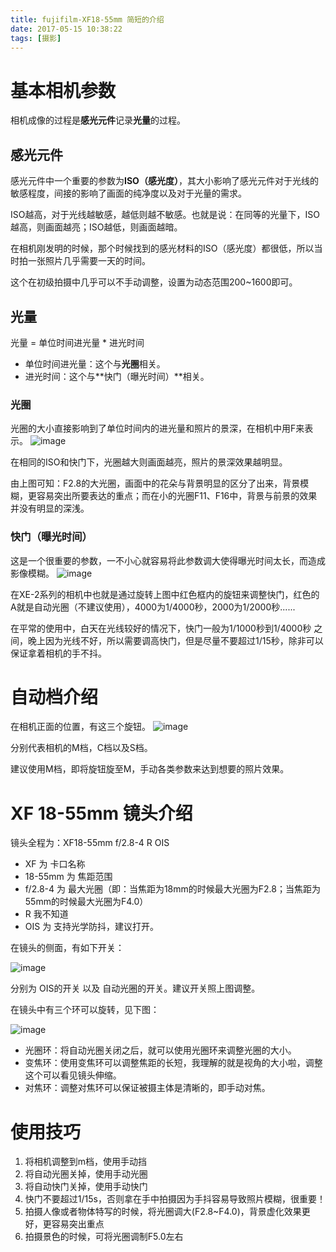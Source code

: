 ```yaml
---
title: fujifilm-XF18-55mm 简短的介绍
date: 2017-05-15 10:38:22
tags: [摄影] 
---
```




# 基本相机参数
相机成像的过程是**感光元件**记录**光量**的过程。

## 感光元件
感光元件中一个重要的参数为**ISO（感光度）**，其大小影响了感光元件对于光线的敏感程度，间接的影响了画面的纯净度以及对于光量的需求。

ISO越高，对于光线越敏感，越低则越不敏感。也就是说：在同等的光量下，ISO越高，则画面越亮；ISO越低，则画面越暗。


在相机刚发明的时候，那个时候找到的感光材料的ISO（感光度）都很低，所以当时拍一张照片几乎需要一天的时间。

这个在初级拍摄中几乎可以不手动调整，设置为动态范围200~1600即可。


## 光量
光量 = 单位时间进光量 * 进光时间
- 单位时间进光量：这个与**光圈**相关。
- 进光时间：这个与**快门（曝光时间）**相关。

### 光圈
光圈的大小直接影响到了单位时间内的进光量和照片的景深，在相机中用F来表示。
![image](http://o9z9uibed.bkt.clouddn.com/image/fujihelp/1.jpg1.jpg)


在相同的ISO和快门下，光圈越大则画面越亮，照片的景深效果越明显。


由上图可知：F2.8的大光圈，画面中的花朵与背景明显的区分了出来，背景模糊，更容易突出所要表达的重点；而在小的光圈F11、F16中，背景与前景的效果并没有明显的深浅。




### 快门（曝光时间）
这是一个很重要的参数，一不小心就容易将此参数调大使得曝光时间太长，而造成影像模糊。
![image](http://o9z9uibed.bkt.clouddn.com/image/fujihelp/2.jpg2.jpg)


在XE-2系列的相机中也就是通过旋转上图中红色框内的旋钮来调整快门，红色的A就是自动光圈（不建议使用），4000为1/4000秒，2000为1/2000秒......


在平常的使用中，白天在光线较好的情况下，快门一般为1/1000秒到1/4000秒 之间，晚上因为光线不好，所以需要调高快门，但是尽量不要超过1/15秒，除非可以保证拿着相机的手不抖。




# 自动档介绍
在相机正面的位置，有这三个旋钮。
![image](http://o9z9uibed.bkt.clouddn.com/image/fujihelp/3.jpg3.jpg)


分别代表相机的M档，C档以及S档。


建议使用M档，即将旋钮旋至M，手动各类参数来达到想要的照片效果。




# XF 18-55mm 镜头介绍 
镜头全程为：XF18-55mm f/2.8-4 R OIS


- XF 为 卡口名称
- 18-55mm 为 焦距范围
- f/2.8-4 为 最大光圈（即：当焦距为18mm的时候最大光圈为F2.8；当焦距为55mm的时候最大光圈为F4.0）
- R 我不知道
- OIS 为 支持光学防抖，建议打开。


在镜头的侧面，有如下开关：


![image](http://o9z9uibed.bkt.clouddn.com/image/fujihelp/5.jpg5.jpg)


分别为 OIS的开关 以及 自动光圈的开关。建议开关照上图调整。




在镜头中有三个环可以旋转，见下图：


![image](http://o9z9uibed.bkt.clouddn.com/image/fujihelp/4.jpg4.jpg)
- 光圈环：将自动光圈关闭之后，就可以使用光圈环来调整光圈的大小。
- 变焦环：使用变焦环可以调整焦距的长短，我理解的就是视角的大小啦，调整这个可以看见镜头伸缩。
- 对焦环：调整对焦环可以保证被摄主体是清晰的，即手动对焦。




# 使用技巧
1. 将相机调整到m档，使用手动挡
2. 将自动光圈关掉，使用手动光圈
3. 将自动快门关掉，使用手动快门
4. 快门不要超过1/15s，否则拿在手中拍摄因为手抖容易导致照片模糊，很重要！
5. 拍摄人像或者物体特写的时候，将光圈调大(F2.8~F4.0)，背景虚化效果更好，更容易突出重点
6. 拍摄景色的时候，可将光圈调制F5.0左右


